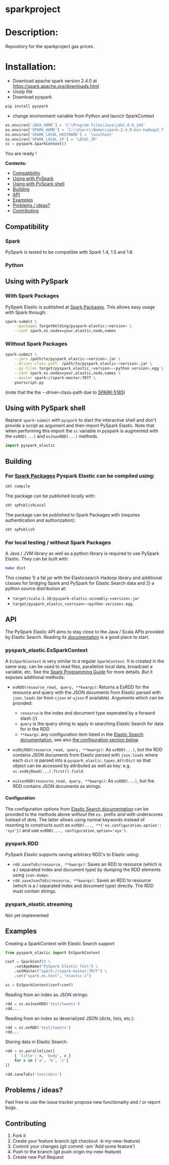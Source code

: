 # sparkproject

# Description: 
Repository for the sparkproject gas prices. 

# Installation: 

- Download apache spark version 2.4.0 at https://spark.apache.org/downloads.html
- Unzip file
- Download pyspark
```bash
pip install pyspark
```
- change environment variable from Python and launch SparkContext
```python
os.environ['JAVA_HOME'] = 'C:\Program Files\Java\jdk1.8.0_144'
os.environ['SPARK_HOME'] = 'C:\\Users\\Name\\spark-2.4.0-bin-hadoop2.7'
os.environ['SPARK_LOCAL_HOSTNAME'] = 'localhost'
os.environ['SPARK_LOCAL_IP'] = 'LOCAl_IP'
sc = pyspark.SparkContext()
```

You are ready !

**Contents:**
* [Compatibility](#compatibility)
* [Using with PySpark](#using-with-pyspark)
* [Using with PySpark shell](#using-with-pyspark-shell)
* [Building](#building)
* [API](#api)
* [Examples](#examples)
* [Problems / ideas?](#problems--ideas)
* [Contributing](#contributing)



Compatibility
-------------

### Spark
PySpark is tested to be compatible with Spark 1.4, 1.5 and 1.6. 

### Python

Using with PySpark
------------------

### With Spark Packages
PySpark Elastic is published at [Spark Packages](http://spark-packages.org/package/TargetHolding/pyspark-elastic). This allows easy usage with Spark through:
```bash
spark-submit \
	--packages TargetHolding/pyspark-elastic:<version> \
	--conf spark.es.nodes=your,elastic,node,names
```


### Without Spark Packages

```bash
spark-submit \
	--jars /path/to/pyspark_elastic-<version>.jar \
	--driver-class-path  /path/to/pyspark_elastic-<version>.jar \
	--py-files target/pyspark_elastic_<version>-<python version>.egg \
	--conf spark.es.nodes=your,elastic,node,names \
	--master spark://spark-master:7077 \
	yourscript.py
```
(note that the the --driver-class-path due to [SPARK-5185](https://issues.apache.org/jira/browse/SPARK-5185))



Using with PySpark shell
------------------------

Replace `spark-submit` with `pyspark` to start the interactive shell and don't provide a script as argument and then import PySpark Elastic. Note that when performing this import the `sc` variable in pyspark is augmented with the `esRDD(...)` and `esJsonRDD(...)` methods.

```python
import pyspark_elastic
```



Building
--------
### For [Spark Packages](http://spark-packages.org/package/TargetHolding/pyspark-elastic) Pyspark Elastic can be compiled using:
```bash
sbt compile
```
The package can be published locally with:
```bash
sbt spPublishLocal
```
The package can be published to Spark Packages with (requires authentication and authorization):
```bash
sbt spPublish
```

### For local testing / without Spark Packages
A Java / JVM library as well as a python library is required to use PySpark Elastic. They can be built with:

```bash
make dist
```

This creates 1) a fat jar with the Elasticsearch Hadoop library and additional classes for bridging Spark and PySpark for Elastic Search data and 2) a python source distribution at:

* `target/scala-2.10/pyspark-elastic-assembly-<version>.jar`
* `target/pyspark_elastic_<version>-<python version>.egg`.



API
---

The PySpark Elastic API aims to stay close to the Java / Scala APIs provided by Elastic Search. Reading its [documentation](https://www.elastic.co/guide/en/elasticsearch/hadoop/current/spark.html) is a good place to start.


### pyspark_elastic.EsSparkContext

A `EsSparkContext` is very similar to a regular `SparkContext`. It is created in the same way, can be used to read files, parallelize local data, broadcast a variable, etc. See the [Spark Programming Guide](https://spark.apache.org/docs/1.2.0/programming-guide.html) for more details. *But* it exposes additional methods:

* ``esRDD(resource_read, query, **kwargs)``: Returns a EsRDD for the resource and query with the JSON documents from Elastic parsed with `json.loads` (or from `cjson` or `ujson` if available). Arguments which can be provided:

  * `resource` is the index and document type seperated by a forward slash (/)
  * `query` is the query string to apply in searching Elastic Search for data for in the RDD
  * `**kwargs`: any configuration item listed in the [Elastic Search documentation]( https://www.elastic.co/guide/en/elasticsearch/hadoop/current/configuration.html), see also [the configuration section below](#configuration)

* ``esObjRDD(resource_read, query, **kwargs)``: As `esRDD(...)`, but the RDD contains JSON documents from Elastic parsed with `json.loads` where each `dict` is parsed into a `pyspark_elastic.types.AttrDict` so that object can be accessed by attributed as well as key: e.g. `sc.esObjRead(...).first().field`.

* ``esJsonRDD(resource_read, query, **kwargs)``: As `esRDD(...)`, but the RDD contains JSON documents as strings.

#### Configuration
The configuration options from [Elastic Search documentation]( https://www.elastic.co/guide/en/elasticsearch/hadoop/current/configuration.html) can be provided to the methods above _without_ the `es.` prefix _and with_ underscores instead of dots. The latter allows using normal keywords instead of resorting to constructs such as `esRDD(..., **{'es.configuration.option': 'xyz'})` and use `esRDD(..., configuration_option='xyx')`.

### pyspark.RDD

PySpark Elastic supports saving arbitrary RDD's to Elastic using:

* ``rdd.saveToEs(resource, **kwargs)``: Saves an RDD to resource (which is a / separated index and document type) by dumping the RDD elements using ``json.dumps``.
* ``rdd.saveJsonToEs(resource, **kwargs)``: Saves an RDD to resource (which is a / separated index and document type) directly. The RDD must contain strings.



### pyspark_elastic.streaming

Not yet implemented


Examples
--------

Creating a SparkContext with Elastic Search support

```python
from pyspark_elastic import EsSparkContext

conf = SparkConf() \
	.setAppName("PySpark Elastic Test") \
	.setMaster("spark://spark-master:7077") \
	.set("spark.es.host", "elastic-1")

sc = EsSparkContext(conf=conf)
```

Reading from an index as JSON strings:

```python	
rdd = sc.esJsonRDD('test/tweets')
rdd...
```

Reading from an index as deserialized JSON (dicts, lists, etc.):

```python	
rdd = sc.esRDD('test/tweets')
rdd...
```

Storing data in Elastic Search:

```python
rdd = sc.parallelize([
	{ 'title': x, 'body', x }
	for x in ['a', 'b', 'c']
])

rdd.saveToEs('test/docs')
```



Problems / ideas?
-----------------
Feel free to use the issue tracker propose new functionality and / or report bugs.



Contributing
------------

1. Fork it
2. Create your feature branch (git checkout -b my-new-feature)
3. Commit your changes (git commit -am 'Add some feature')
4. Push to the branch (git push origin my-new-feature)
5. Create new Pull Request
